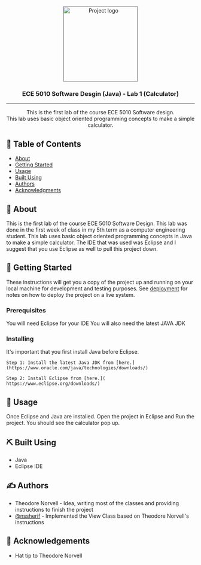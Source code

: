 <p align="center">
  <a href="" rel="noopener">
 <img width=200px height=200px src="https://i.imgur.com/6wj0hh6.jpg" alt="Project logo"></a>
</p>

<h3 align="center">ECE 5010 Software Desgin (Java) - Lab 1 (Calculator)</h3>

---

<p align="center"> This is the first lab of the course ECE 5010 Software design.
    <br> This lab uses basic object oriented programming concepts to make a simple calculator. 
</p>

## 📝 Table of Contents

- [About](#about)
- [Getting Started](#getting_started)
- [Usage](#usage)
- [Built Using](#built_using)
- [Authors](#authors)
- [Acknowledgments](#acknowledgement)

## 🧐 About <a name = "about"></a>

This is the first lab of the course ECE 5010 Software Design. This lab was done in the first week of class in my 5th term as a computer engineering student. This lab uses basic object oriented programming concepts in Java to make a simple calculator. The IDE that was used was Eclipse and I suggest that you use Eclipse as well to pull this project down. 

## 🏁 Getting Started <a name = "getting_started"></a>

These instructions will get you a copy of the project up and running on your local machine for development and testing purposes. See [deployment](#deployment) for notes on how to deploy the project on a live system.

### Prerequisites

You will need Eclipse for your IDE
You will also need the latest JAVA JDK

### Installing

It's important that you first install Java before Eclipse.  

```
Step 1: Install the latest Java JDK from [here.] (https://www.oracle.com/java/technologies/downloads/)
```

```
Step 2: Install Eclipse from [here.]( https://www.eclipse.org/downloads/)
```

## 🎈 Usage <a name="usage"></a>

Once Eclipse and Java are installed. Open the project in Eclipse and Run the project. You should see the calculator pop up. 


## ⛏️ Built Using <a name = "built_using"></a>

- Java
- Eclipse IDE

## ✍️ Authors <a name = "authors"></a>

- Theodore Norvell - Idea, writing most of the classes and providing instructions to finish the project
- [@nssherif](https://github.com/kylelobo) - Implemented the View Class based on Theodore Norvell's instructions

## 🎉 Acknowledgements <a name = "acknowledgement"></a>

- Hat tip to Theodore Norvell
